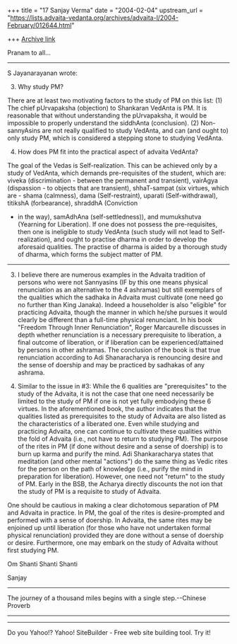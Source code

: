 +++
title = "17 Sanjay Verma"
date = "2004-02-04"
upstream_url = "https://lists.advaita-vedanta.org/archives/advaita-l/2004-February/012644.html"

+++
[Archive link](https://lists.advaita-vedanta.org/archives/advaita-l/2004-February/012644.html)


Pranam to all...

******************************************************************
S Jayanarayanan <sjayana at yahoo.com> wrote:

3. Why study PM?

There are at least two motivating factors to the study of PM on this
list:
(1) The chief pUrvapaksha (objection) to Shankaran VedAnta is PM. It is
reasonable that without understanding the pUrvapaksha, it would be
impossible to properly understand the siddhAnta (conclusion). 
(2) Non-sannyAsins are not really qualified to study VedAnta, and can
(and ought to) only study PM, which is considered a stepping stone to
studying VedAnta. 

4. How does PM fit into the practical aspect of advaita VedAnta?

The goal of the Vedas is Self-realization. This can be achieved only by
a study of VedAnta, which demands pre-requisites of the student, which
are: viveka (discrimination - between the permanent and transient),
vairAgya (dispassion - to objects that are transient), shhaT-sampat
(six virtues, which are - shama (calmness), dama (Self-restraint),
uparati (Self-withdrawal), titikshA (forbearance), shraddhA (Conviction
- in the way), samAdhAna (self-settledness)), and mumukshutva (Yearning
for Liberation). If one does not possess the pre-requisites, then one
is ineligible to study VedAnta (such study will not lead to
Self-realization), and ought to practise dharma in order to develop the
aforesaid qualities. The practise of dharma is aided by a thorough
study of dharma, which forms the subject matter of PM. 

*******************************************************
3)  I believe there are numerous examples in the Advaita tradition of persons who were not Sannyasins (IF by this one means physical renunciation as an alternative to the 4 ashramas) but still exemplars of the qualities which the sadhaka in Advaita must cultivate (one need go no further than King Janaka). Indeed a householder is also "eligible" for practicing Advaita, though the manner in which he/she pursues it would clearly be different than a full-time physical renunciant. In his book "Freedom Through Inner Renunciation", Roger Marcaurelle discusses in depth whether renunciation is a necessary prerequisite to liberation, a final outcome of liberation, or if liberation can be experienced/attained by persons in other ashramas. The conclusion of the book is that true renunciation according to Adi Shanaracharya is renouncing desire and the sense of doership and may be practiced by sadhakas of any ashrama.

4) Similar to the issue in #3: While the 6 qualities are "prerequisites" to the study of the Advaita, it is not the case that one need necessarily be limited to the study of PM if one is not yet fully embodying these 6 virtues. In the aforementioned book, the author indicates that the qualities listed as prerequisites to the study of Advaita are also listed as the characteristics of a liberated one. Even while studying and practicing Advaita, one can continue to cultivate these qualities within the fold of Advaita (i.e., not have to return to studying PM). The purpose of the rites in PM (if done without desire and a sense of doership) is to burn up karma and purify the mind. Adi Shankaracharya states that meditation (and other mental "actions") do the same thing as Vedic rites for the person on the path of knowledge (i.e., purify the mind in preparation for liberation). However, one need not "return" to the study of PM. Early in the BSB, the Acharya directly discounts the not
 ion that
 the study of PM is a requisite to study of Advaita.

One should be cautious in making a clear dichotomous separation of PM and Advaita in practice. In PM, the goal of the rites is desire-prompted and performed with a sense of doership. In Advaita, the same rites may be enjoined up until liberation (for those who have not undertaken formal physical renunciation) provided they are done without a sense of doership or desire. Furthermore, one may embark on the study of Advaita without first studying PM.

Om Shanti Shanti Shanti

Sanjay 


_______________________________________

The journey of a thousand miles begins
with a single step.--Chinese Proverb

_______________________________________

---------------------------------
Do you Yahoo!?
Yahoo! SiteBuilder - Free web site building tool. Try it!

